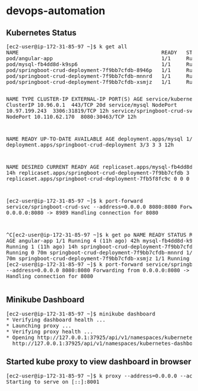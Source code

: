 # devops-automation

<h2>Kubernetes Status</h2>
<pre>
[ec2-user@ip-172-31-85-97 ~]$ k get all
NAME                                              READY   STATUS    RESTARTS      AGE
pod/angular-app                                   1/1     Running   4 (11h ago)   42h
pod/mysql-fb4dd8d-k9sp6                           1/1     Running   1 (11h ago)   14h
pod/springboot-crud-deployment-7f9bb7cfdb-8946p   1/1     Running   0             92m
pod/springboot-crud-deployment-7f9bb7cfdb-mnnrd   1/1     Running   0             92m
pod/springboot-crud-deployment-7f9bb7cfdb-xsmjz   1/1     Running   0             12h

NAME                          TYPE        CLUSTER-IP      EXTERNAL-IP   PORT(S)          AGE
service/kubernetes            ClusterIP   10.96.0.1       <none>        443/TCP          20d
service/mysql                 NodePort    10.97.199.243   <none>        3306:31819/TCP   12h
service/springboot-crud-svc   NodePort    10.110.62.170   <none>        8080:30463/TCP   12h

NAME                                         READY   UP-TO-DATE   AVAILABLE   AGE
deployment.apps/mysql                        1/1     1            1           14h
deployment.apps/springboot-crud-deployment   3/3     3            3           12h

NAME                                                    DESIRED   CURRENT   READY   AGE
replicaset.apps/mysql-fb4dd8d                           1         1         1       14h
replicaset.apps/springboot-crud-deployment-7f9bb7cfdb   3         3         3       12h
replicaset.apps/springboot-crud-deployment-7fb5f8fc9c   0         0         0       12h

[ec2-user@ip-172-31-85-97 ~]$ k port-forward service/springboot-crud-svc --address=0.0.0.0 8080:8080
Forwarding from 0.0.0.0:8080 -> 8989
Handling connection for 8080

^C[ec2-user@ip-172-31-85-97 ~]$ k get po
NAME                                          READY   STATUS    RESTARTS      AGE
angular-app                                   1/1     Running   4 (11h ago)   42h
mysql-fb4dd8d-k9sp6                           1/1     Running   1 (11h ago)   14h
springboot-crud-deployment-7f9bb7cfdb-8946p   1/1     Running   0             70m
springboot-crud-deployment-7f9bb7cfdb-mnnrd   1/1     Running   0             70m
springboot-crud-deployment-7f9bb7cfdb-xsmjz   1/1     Running   0             11h
[ec2-user@ip-172-31-85-97 ~]$ k port-forward service/springboot-crud-svc --address=0.0.0.0 8080:8080
Forwarding from 0.0.0.0:8080 -> 8989
Handling connection for 8080
</pre>
<h2>Minikube Dashboard</h2>
<pre>
[ec2-user@ip-172-31-85-97 ~]$ minikube dashboard
* Verifying dashboard health ...
* Launching proxy ...
* Verifying proxy health ...
* Opening http://127.0.0.1:37925/api/v1/namespaces/kubernetes-dashboard/services/http:kubernetes-dashboard:/proxy/ in your default browser...
  http://127.0.0.1:37925/api/v1/namespaces/kubernetes-dashboard/services/http:kubernetes-dashboard:/proxy/
</pre>
<h2>Started kube proxy to view dashboard in browser</h2>
<pre>
[ec2-user@ip-172-31-85-97 ~]$ k proxy --address=0.0.0.0 --accept-hosts '.*'
Starting to serve on [::]:8001
</pre>
